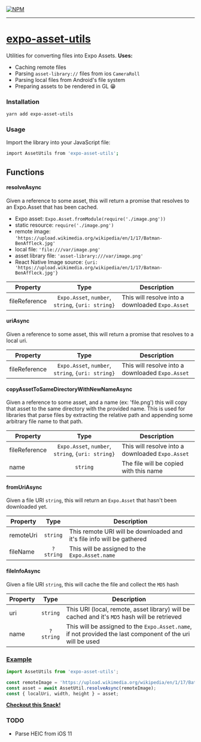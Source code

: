 [![NPM](https://nodei.co/npm/expo-asset-utils.png)](https://nodei.co/npm/expo-asset-utils/)

---

# [expo-asset-utils](https://snack.expo.io/@bacon/expo-asset-utils-example)

Utilities for converting files into Expo Assets.
**Uses:**

* Caching remote files
* Parsing `asset-library://` files from ios `CameraRoll`
* Parsing local files from Android's file system
* Preparing assets to be rendered in GL 😁

### Installation

```bash
yarn add expo-asset-utils
```

### Usage

Import the library into your JavaScript file:

```bash
import AssetUtils from 'expo-asset-utils';
```

## Functions

#### resolveAsync

Given a reference to some asset, this will return a promise that resolves to an Expo.Asset that has been cached.

* Expo asset: `Expo.Asset.fromModule(require('./image.png'))`
* static resource: `require('./image.png')`
* remote image: `'https://upload.wikimedia.org/wikipedia/en/1/17/Batman-BenAffleck.jpg'`
* local file: `'file:///var/image.png'`
* asset library file: `'asset-library:///var/image.png'`
* React Native Image source: `{uri: 'https://upload.wikimedia.org/wikipedia/en/1/17/Batman-BenAffleck.jpg'}`

| Property      |                       Type                        | Description                                      |
| ------------- | :-----------------------------------------------: | ------------------------------------------------ |
| fileReference | `Expo.Asset`, `number`, `string`, `{uri: string}` | This will resolve into a downloaded `Expo.Asset` |

#### uriAsync

Given a reference to some asset, this will return a promise that resolves to a local uri.

| Property      |                       Type                        | Description                                      |
| ------------- | :-----------------------------------------------: | ------------------------------------------------ |
| fileReference | `Expo.Asset`, `number`, `string`, `{uri: string}` | This will resolve into a downloaded `Expo.Asset` |

#### copyAssetToSameDirectoryWithNewNameAsync

Given a reference to some asset, and a name (ex: 'file.png') this will copy that asset to the same directory with the provided name. This is used for libraries that parse files by extracting the relative path and appending some arbitrary file name to that path.

| Property      |                       Type                        | Description                                      |
| ------------- | :-----------------------------------------------: | ------------------------------------------------ |
| fileReference | `Expo.Asset`, `number`, `string`, `{uri: string}` | This will resolve into a downloaded `Expo.Asset` |
| name          |                     `string`                      | The file will be copied with this name           |

#### fromUriAsync

Given a file URI `string`, this will return an `Expo.Asset` that hasn't been downloaded yet.

| Property  |   Type    | Description                                                            |
| --------- | :-------: | ---------------------------------------------------------------------- |
| remoteUri | `string`  | This remote URI will be downloaded and it's file info will be gathered |
| fileName  | `?string` | This will be assigned to the `Expo.Asset.name`                         |

#### fileInfoAsync

Given a file URI `string`, this will cache the file and collect the `MD5` hash

| Property |   Type    | Description                                                                                                |
| -------- | :-------: | ---------------------------------------------------------------------------------------------------------- |
| uri      | `string`  | This URI (local, remote, asset library) will be cached and it's `MD5` hash will be retrieved               |
| name     | `?string` | This will be assigned to the `Expo.Asset.name`, if not provided the last component of the uri will be used |

### [Example](/examples/simple/App.js)

```js
import AssetUtils from 'expo-asset-utils';

const remoteImage = 'https://upload.wikimedia.org/wikipedia/en/1/17/Batman-BenAffleck.jpg';
const asset = await AssetUtil.resolveAsync(remoteImage);
const { localUri, width, height } = asset;
```

[**Checkout this Snack!**](https://snack.expo.io/@bacon/expo-asset-utils-example)

### TODO

* Parse HEIC from iOS 11

